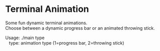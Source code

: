 Terminal Animation
==================

Some fun dynamic terminal animations.  
Choose between a dynamic progress bar or an animated throwing stick.

Usage: ./main type  
&nbsp;&nbsp;
type: animation type (1=progress bar, 2=throwing stick)

